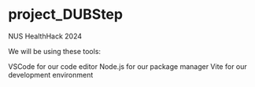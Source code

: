 # project_DUBStep
NUS HealthHack 2024

We will be using these tools:

VSCode for our code editor
Node.js for our package manager
Vite for our development environment
